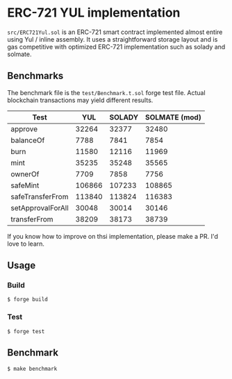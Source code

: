 # ERC-721 YUL implementation

`src/ERC721Yul.sol` is an ERC-721 smart contract implemented almost entire using Yul / inline assembly. It uses a straightforward storage layout and is gas competitive with optimized ERC-721 implementation such as solady and solmate.

## Benchmarks

The benchmark file is the `test/Benchmark.t.sol` forge test file. Actual blockchain transactions may yield different results.

| Test              | YUL    | SOLADY | SOLMATE (mod) |
| ----------------- | ------ | ------ | ------------- |
| approve           | 32264  | 32377  | 32480         |
| balanceOf         | 7788   | 7841   | 7854          |
| burn              | 11580  | 12116  | 11969         |
| mint              | 35235  | 35248  | 35565         |
| ownerOf           | 7709   | 7858   | 7756          |
| safeMint          | 106866 | 107233 | 108865        |
| safeTransferFrom  | 113840 | 113824 | 116383        |
| setApprovalForAll | 30048  | 30014  | 30146         |
| transferFrom      | 38209  | 38173  | 38739         |

If you know how to improve on thsi implementation, please make a PR. I'd love to learn.

## Usage

### Build

```shell
$ forge build
```

### Test

```shell
$ forge test
```

## Benchmark

```
$ make benchmark
```
